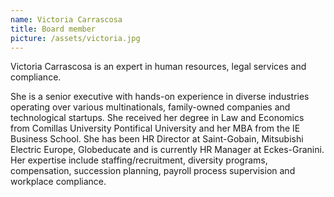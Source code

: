 ```yaml
---
name: Victoria Carrascosa
title: Board member
picture: /assets/victoria.jpg
---
```


Victoria Carrascosa is an expert in human resources, legal services and compliance. 

She is a senior executive with hands-on experience in diverse industries operating over various multinationals, family-owned companies and technological startups. She received her degree in Law and Economics from Comillas University Pontifical University and her MBA from the IE Business School. She has been HR Director at Saint-Gobain, Mitsubishi Electric Europe, Globeducate and is currently HR Manager at Eckes-Granini. Her expertise include staffing/recruitment, diversity programs, compensation, succession planning, payroll process supervision and workplace compliance. 
